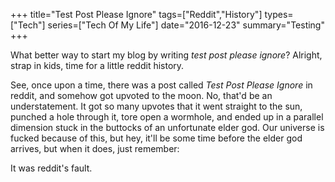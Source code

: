 +++
title="Test Post Please Ignore"
tags=["Reddit","History"]
types=["Tech"]
series=["Tech Of My Life"]
date="2016-12-23"
summary="Testing"
+++

What better way to start my blog by writing _test post please ignore_? Alright, strap in kids, time for a little reddit history.

<!--more-->

See, once upon a time, there was a post called _Test Post Please Ignore_ in reddit, and somehow got upvoted to the moon. No, that'd be an understatement. It got so many upvotes that it went straight to the sun, punched a hole through it, tore open a wormhole, and ended up in a parallel dimension stuck in the buttocks of an unfortunate elder god. Our universe is fucked because of this, but hey, it'll be some time before the elder god arrives, but when it does, just remember:

It was reddit's fault.